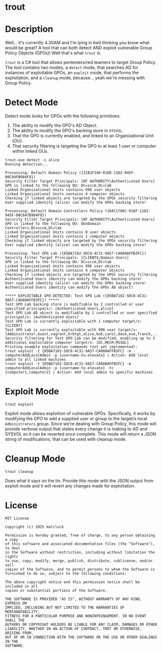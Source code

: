 # trout
# Description
Well... it's currently 4.30AM and I'm lying in bed thinking you know what would be great? A tool that can both detect AND exploit vulnerable Group Policy Objects (GPOs)! Well that's what `trout` is.

`trout` is a C# tool that allows pentesters/red teamers to target Group Policy. The tool contains two modes, a `detect` mode, that searches AD for instances of exploitable GPOs, an `exploit` mode, that performs the exploitation, and a `cleanup` mode, because... yeah we're messing with Group Policy.

# Detect Mode
Detect mode looks for GPOs with the following primitives:
1. The ability to modify the GPO's AD Object.
2. The ability to modify the GPO's backing store in `SYSVOL`.
3. That the GPO is currently enabled, and linked to an Organizational Unit (OU).
4. That security filtering is targeting the GPO to at least 1 user or computer within linked OUs.

```
trout.exe detect -s alice
Running detection...

Processing: Default Domain Policy ({31B2F340-016D-11D2-945F-00C04FB984F9})
Security Filter Target Principals: [NT AUTHORITY\Authenticated Users]
GPO is linked to the following OU: DC=sccm,DC=lab
Linked Organizational Units contains 996 user objects
Linked Organizational Units contains 4 computer objects
Checking if linked objects are targeted by the GPOs security filtering
User supplied identity (alice) can modify the GPOs backing store!

Processing: Default Domain Controllers Policy ({6AC1786C-016F-11D2-945F-00C04fB984F9})
Security Filter Target Principals: [NT AUTHORITY\Authenticated Users]
GPO is linked to the following OU: OU=Domain Controllers,DC=sccm,DC=lab
Linked Organizational Units contains 0 user objects
Linked Organizational Units contains 1 computer objects
Checking if linked objects are targeted by the GPOs security filtering
User supplied identity (alice) can modify the GPOs backing store!

Processing: Test GPO Lab ({85BA7182-5DC8-4C31-9A57-CA088AFFB3FC})
Security Filter Target Principals: [CLIENT$,Domain Users]
GPO is linked to the following OU: DC=sccm,DC=lab
Linked Organizational Units contains 996 user objects
Linked Organizational Units contains 4 computer objects
Checking if linked objects are targeted by the GPOs security filtering
Authenticated Users identity can modify the GPOs backing store!
User supplied identity (alice) can modify the GPOs backing store!
Authenticated Users identity can modify the GPOs AD object!

***** EXPLOITABLE GPO DETECTED: Test GPO Lab ({85BA7182-5DC8-4C31-9A57-CA088AFFB3FC}) *****
Test GPO Lab backing store is modifiable by 2 controlled or user specified principals/: [Authenticated Users,alice]
Test GPO Lab AD object is modifiable by 1 controlled or user specified principal/s: [Authenticated Users]
Test GPO Lab is currently exploitable with 1 computer target/s: [CLIENT]
Test GPO Lab is currently exploitable with 996 user target/s: [Administrator,Guest,vagrant,krbtgt,alice,bob,carol,dave,eve,franck,...]
Security filtering for Test GPO Lab can be modified, enabling up to 3 additional exploitable computer target/s: [DC,MECM,MSSQL]
Printing example exploitation commands (not yet implemented):
trout exploit -t {85BA7182-5DC8-4C31-9A57-CA088AFFB3FC} -m computerAddLocalAdmin -p {username-to-elevate} | Action: Add local admin to all linked machines
trout exploit -t {85BA7182-5DC8-4C31-9A57-CA088AFFB3FC} -m computerAddLocalAdmin -p {username-to-elevate} -tc {computer1,computer2} | Action: Add local admin to specific machines
```

# Exploit Mode
`trout exploit`

Exploit mode allows exploition of vulnerable GPOs. Specifically, it works by modifying the GPO to add a supplied user or group to the target/s local `Administrators` group. Since we're dealing with Group Policy, this mode will provide verbose output that states every change it is making to AD and SYSVOL so it can be reverted once complete. This mode will return a JSON string of modifications, that can be used with cleanup mode.

# Cleanup Mode
`trout cleanup`

Does what it says on the tin. Provide this mode with the JSON output from exploit mode and it will revert any changes made for exploitation.

# License
```
MIT License

Copyright (c) 2025 matcluck

Permission is hereby granted, free of charge, to any person obtaining a copy
of this software and associated documentation files (the "Software"), to deal
in the Software without restriction, including without limitation the rights
to use, copy, modify, merge, publish, distribute, sublicense, and/or sell
copies of the Software, and to permit persons to whom the Software is
furnished to do so, subject to the following conditions:

The above copyright notice and this permission notice shall be included in all
copies or substantial portions of the Software.

THE SOFTWARE IS PROVIDED "AS IS", WITHOUT WARRANTY OF ANY KIND, EXPRESS OR
IMPLIED, INCLUDING BUT NOT LIMITED TO THE WARRANTIES OF MERCHANTABILITY,
FITNESS FOR A PARTICULAR PURPOSE AND NONINFRINGEMENT. IN NO EVENT SHALL THE
AUTHORS OR COPYRIGHT HOLDERS BE LIABLE FOR ANY CLAIM, DAMAGES OR OTHER
LIABILITY, WHETHER IN AN ACTION OF CONTRACT, TORT OR OTHERWISE, ARISING FROM,
OUT OF OR IN CONNECTION WITH THE SOFTWARE OR THE USE OR OTHER DEALINGS IN THE
SOFTWARE.
```
